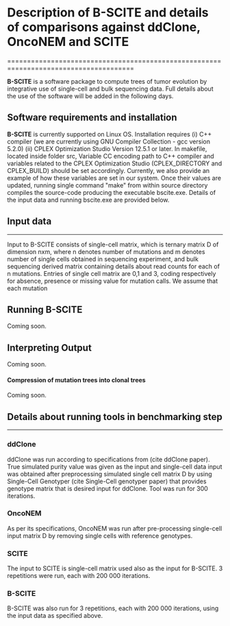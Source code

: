 # Description of B-SCITE and details of comparisons against ddClone, OncoNEM and SCITE
======================================================================================




**B-SCITE** is a software package to compute trees of tumor evolution by integrative use of single-cell and bulk sequencing data. Full details about the use of the software will be added in the following days.

## Software requirements and installation

**B-SCITE** is currently supported on Linux OS. Installation requires 
(i)  C++ compiler (we are currently using GNU Compiler Collection - gcc version 5.2.0)
(ii) CPLEX Optimization Studio Version 12.5.1 or later.
In makefile, located inside folder src, Variable CC encoding path to C++ compiler and variables related to the CPLEX Optimization Studio (CPLEX_DIRECTORY and CPLEX_BUILD) should be set accordingly. Currently, we also provide an example of how these variables are set in our system. Once their values are updated, running single command "make" from within source directory compiles the source-code producing the executable bscite.exe. Details of the input data and running bscite.exe are provided below.

## Input data
-------------

Input to B-SCITE consists of single-cell matrix, which is ternary matrix D of dimension nxm, where n denotes number of mutations and m denotes number of single cells obtained in sequencing experiment, and bulk sequencing derived matrix containing details about read counts for each of n mutations. Entries of single cell matrix are 0,1 and 3, coding respectively for absence, presence or missing value for mutation calls. We assume that each mutation 

## Running B-SCITE

Coming soon.

## Interpreting Output

Coming soon.

#### Compression of mutation trees into clonal trees

Coming soon.


## Details about running tools in benchmarking step
---------------------------------------------------

### ddClone 

ddClone was run according to specifications from (cite ddClone paper). True simulated purity value was given as the input and single-cell data input was obtained after preprocessing simulated single cell matrix D by using Single-Cell Genotyper (cite Single-Cell genotyper paper) that provides genotype matrix that is desired input for ddClone. Tool was run for 300 iterations. 

### OncoNEM

As per its specifications, OncoNEM was run after pre-processing single-cell input matrix D by removing single cells with reference genotypes. 

### SCITE

The input to SCITE is single-cell matrix used also as the input for B-SCITE. 3 repetitions were run, each with 200 000 iterations. 

### B-SCITE

B-SCITE was also run for 3 repetitions, each with 200 000 iterations, using the input data as specified above.


